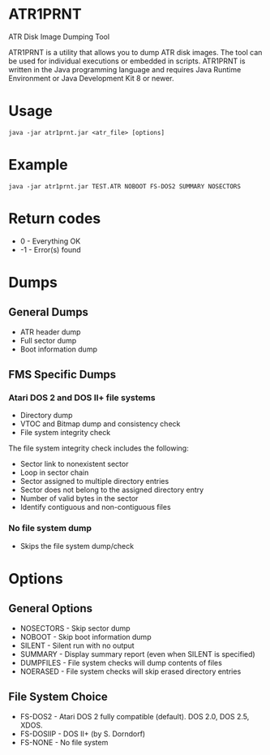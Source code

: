 # ATR1PRNT
ATR Disk Image Dumping Tool

ATR1PRNT is a utility that allows you to dump ATR disk images. The tool can
be used for individual executions or embedded in scripts. ATR1PRNT is written in the Java programming language and requires Java Runtime Environment or Java Development Kit 8 or newer.

# Usage
    java -jar atr1prnt.jar <atr_file> [options]

# Example
    java -jar atr1prnt.jar TEST.ATR NOBOOT FS-DOS2 SUMMARY NOSECTORS

# Return codes

*  0 - Everything OK
* -1 - Error(s) found

# Dumps

## General Dumps

* ATR header dump
* Full sector dump
* Boot information dump

## FMS Specific Dumps

### Atari DOS 2 and DOS II+ file systems

 * Directory dump
 * VTOC and Bitmap dump and consistency check
 * File system integrity check
 
The file system integrity check includes the following:

 * Sector link to nonexistent sector
 * Loop in sector chain
 * Sector assigned to multiple directory entries
 * Sector does not belong to the assigned directory entry
 * Number of valid bytes in the sector
 * Identify contiguous and non-contiguous files

### No file system dump

 * Skips the file system dump/check

# Options

## General Options

* NOSECTORS - Skip sector dump
* NOBOOT - Skip boot information dump
* SILENT - Silent run with no output
* SUMMARY - Display summary report (even when SILENT is specified)
* DUMPFILES - File system checks will dump contents of files
* NOERASED - File system checks will skip erased directory entries

## File System Choice

* FS-DOS2 - Atari DOS 2 fully compatible (default). DOS 2.0, DOS 2.5, XDOS.
* FS-DOSIIP - DOS II+ (by S. Dorndorf)
* FS-NONE - No file system
